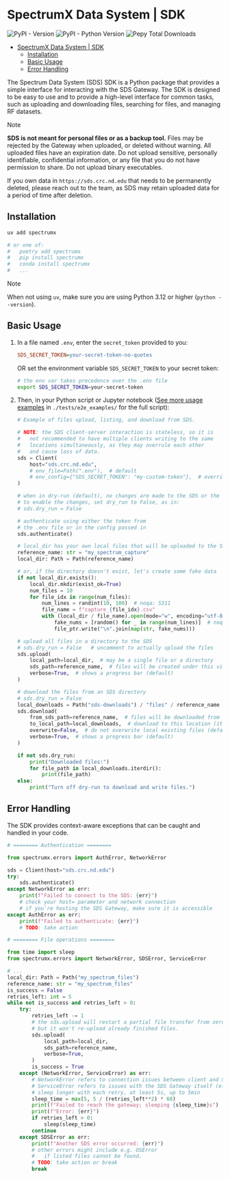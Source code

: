# SpectrumX Data System | SDK

![PyPI - Version](https://img.shields.io/pypi/v/spectrumx)
![PyPI - Python Version](https://img.shields.io/pypi/pyversions/spectrumx)
![Pepy Total Downloads](https://img.shields.io/pepy/dt/spectrumx)

+ [SpectrumX Data System | SDK](#spectrumx-data-system--sdk)
    + [Installation](#installation)
    + [Basic Usage](#basic-usage)
    + [Error Handling](#error-handling)

The Spectrum Data System (SDS) SDK is a Python package that provides a simple interface for interacting with the SDS Gateway. The SDK is designed to be easy to use and to provide a high-level interface for common tasks, such as uploading and downloading files, searching for files, and managing RF datasets.

> [!NOTE]
>
> **SDS is not meant for personal files or as a backup tool.** Files may be rejected by the Gateway when uploaded, or deleted without warning. All uploaded files have an expiration date. Do not upload sensitive, personally identifiable, confidential information, or any file that you do not have permission to share. Do not upload binary executables.
>
> If you own data in `https://sds.crc.nd.edu` that needs to be permanently deleted, please reach out to the team, as SDS may retain uploaded data for a period of time after deletion.

## Installation

```bash
uv add spectrumx

# or one of:
#   poetry add spectrumx
#   pip install spectrumx
#   conda install spectrumx
#   ...
```

> [!NOTE]
> When not using `uv`, make sure you are using Python 3.12 or higher (`python --version`).

## Basic Usage

1. In a file named `.env`, enter the `secret_token` provided to you:

    ```ini
    SDS_SECRET_TOKEN=your-secret-token-no-quotes
    ```

    OR set the environment variable `SDS_SECRET_TOKEN` to your secret token:

    ```bash
    # the env var takes precedence over the .env file
    export SDS_SECRET_TOKEN=your-secret-token
    ```

2. Then, in your Python script or Jupyter notebook ([See more usage examples](./tests/e2e_examples/check_build_acceptance.py) in `./tests/e2e_examples/` for the full script):

    ```python
    # Example of files upload, listing, and download from SDS.

    # NOTE: the SDS client-server interaction is stateless, so it is
    #   not recommended to have multiple clients writing to the same
    #   locations simultaneously, as they may overrule each other
    #   and cause loss of data.
    sds = Client(
        host="sds.crc.nd.edu",
        # env_file=Path(".env"),  # default
        # env_config={"SDS_SECRET_TOKEN": "my-custom-token"},  # overrides
    )

    # when in dry-run (default), no changes are made to the SDS or the local filesystem
    # to enable the changes, set dry_run to False, as in:
    # sds.dry_run = False

    # authenticate using either the token from
    # the .env file or in the config passed in
    sds.authenticate()

    # local_dir has your own local files that will be uploaded to the SDS
    reference_name: str = "my_spectrum_capture"
    local_dir: Path = Path(reference_name)

    # or, if the directory doesn't exist, let's create some fake data
    if not local_dir.exists():
        local_dir.mkdir(exist_ok=True)
        num_files = 10
        for file_idx in range(num_files):
            num_lines = randint(10, 100)  # noqa: S311
            file_name = f"capture_{file_idx}.csv"
            with (local_dir / file_name).open(mode="w", encoding="utf-8") as file_ptr:
                fake_nums = [random() for _ in range(num_lines)]  # noqa: S311
                file_ptr.write("\n".join(map(str, fake_nums)))

    # upload all files in a directory to the SDS
    # sds.dry_run = False   # uncomment to actually upload the files
    sds.upload(
        local_path=local_dir,  # may be a single file or a directory
        sds_path=reference_name,  # files will be created under this virtual directory
        verbose=True,  # shows a progress bar (default)
    )

    # download the files from an SDS directory
    # sds.dry_run = False
    local_downloads = Path("sds-downloads") / "files" / reference_name
    sds.download(
        from_sds_path=reference_name,  # files will be downloaded from this virtual dir
        to_local_path=local_downloads,  # download to this location (it may be created)
        overwrite=False,  # do not overwrite local existing files (default)
        verbose=True,  # shows a progress bar (default)
    )

    if not sds.dry_run:
        print("Downloaded files:")
        for file_path in local_downloads.iterdir():
            print(file_path)
    else:
        print("Turn off dry-run to download and write files.")
    ```

## Error Handling

The SDK provides context-aware exceptions that can be caught and handled in your code.

```py
# ======== Authentication ========

from spectrumx.errors import AuthError, NetworkError

sds = Client(host="sds.crc.nd.edu")
try:
    sds.authenticate()
except NetworkError as err:
    print(f"Failed to connect to the SDS: {err}")
    # check your host= parameter and network connection
    # if you're hosting the SDS Gateway, make sure it is accessible
except AuthError as err:
    print(f"Failed to authenticate: {err}")
    # TODO: take action

# ======== File operations ========

from time import sleep
from spectrumx.errors import NetworkError, SDSError, ServiceError

# ...
local_dir: Path = Path("my_spectrum_files")
reference_name: str = "my_spectrum_files"
is_success = False
retries_left: int = 5
while not is_success and retries_left > 0:
    try:
        retries_left -= 1
        # the sds.upload will restart a partial file transfer from zero,
        # but it won't re-upload already finished files.
        sds.upload(
            local_path=local_dir,
            sds_path=reference_name,
            verbose=True,
        )
        is_success = True
    except (NetworkError, ServiceError) as err:
        # NetworkError refers to connection issues between client and SDS Gateway
        # ServiceError refers to issues with the SDS Gateway itself (e.g. HTTP 500)
        # sleep longer with each retry, at least 5s, up to 5min
        sleep_time = max(5, 5 / (retries_left**2) * 60)
        print(f"Failed to reach the gateway; sleeping {sleep_time}s")
        print(f"Error: {err}")
        if retries_left > 0:
            sleep(sleep_time)
        continue
    except SDSError as err:
        print(f"Another SDS error occurred: {err}")
        # other errors might include e.g. OSError
        #   if listed files cannot be found.
        # TODO: take action or break
        break
```
